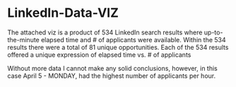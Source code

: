 # LinkedIn-Data-VIZ

The attached viz is a product of 534 LinkedIn search results where up-to-the-minute elapsed time and # of applicants were available. Within the 534 results there were a total of 81 unique opportunities. Each of the 534 results offered a unique expression of elapsed time vs. # of applicants

Without more data I cannot make any solid conclusions, however, in this case April 5 - MONDAY, had the highest number of applicants per hour.
